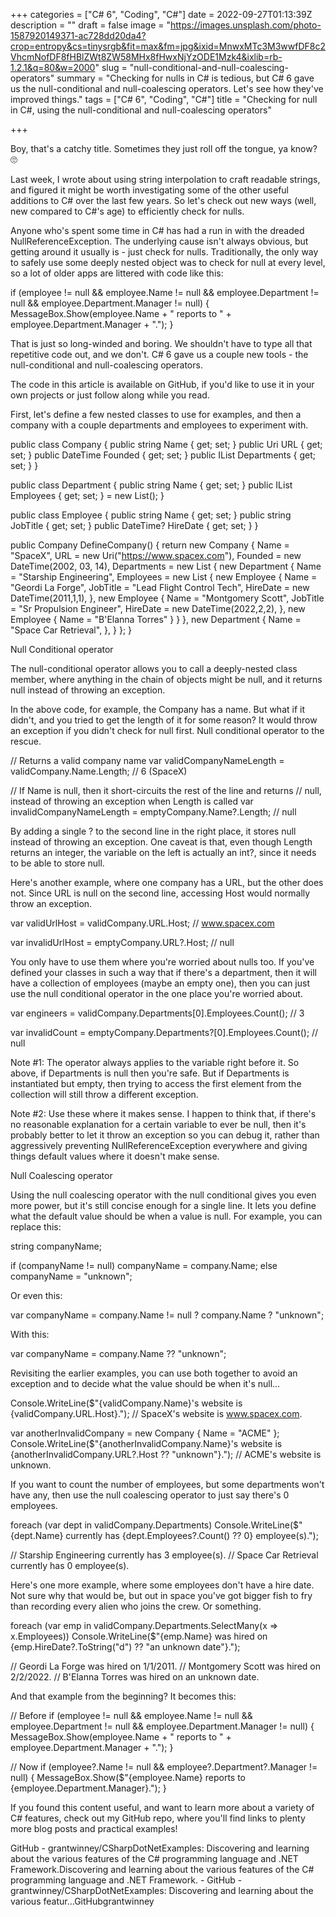 +++
categories = ["C# 6", "Coding", "C#"]
date = 2022-09-27T01:13:39Z
description = ""
draft = false
image = "https://images.unsplash.com/photo-1587920149371-ac728dd20da4?crop=entropy&cs=tinysrgb&fit=max&fm=jpg&ixid=MnwxMTc3M3wwfDF8c2VhcmNofDF8fHBlZWt8ZW58MHx8fHwxNjYzODE1Mzk4&ixlib=rb-1.2.1&q=80&w=2000"
slug = "null-conditional-and-null-coalescing-operators"
summary = "Checking for nulls in C# is tedious, but C# 6 gave us the null-conditional and null-coalescing operators. Let's see how they've improved things."
tags = ["C# 6", "Coding", "C#"]
title = "Checking for null in C#, using the null-conditional and null-coalescing operators"

+++


Boy, that's a catchy title. Sometimes they just roll off the tongue, ya know? 🙄

Last week, I wrote about using string interpolation to craft readable strings, and figured it might be worth investigating some of the other useful additions to C# over the last few years. So let's check out new ways (well, new compared to C#'s age) to efficiently check for nulls.

Anyone who's spent some time in C# has had a run in with the dreaded NullReferenceException. The underlying cause isn't always obvious, but getting around it usually is - just check for nulls. Traditionally, the only way to safely use some deeply nested object was to check for null at every level, so a lot of older apps are littered with code like this:

if (employee != null && employee.Name != null &&
    employee.Department != null && employee.Department.Manager != null)
{
    MessageBox.Show(employee.Name + " reports to " + employee.Department.Manager + ".");
}

That is just so long-winded and boring. We shouldn't have to type all that repetitive code out, and we don't. C# 6 gave us a couple new tools - the null-conditional and null-coalescing operators.



The code in this article is available on GitHub, if you'd like to use it in your own projects or just follow along while you read.



First, let's define a few nested classes to use for examples, and then a company with a couple departments and employees to experiment with.

public class Company
{
    public string Name { get; set; }
    public Uri URL { get; set; }
    public DateTime Founded { get; set; }
    public IList<Department> Departments { get; set; }
}

public class Department
{
    public string Name { get; set; }
    public IList<Employee> Employees { get; set; } = new List<Employee>();
}

public class Employee
{
    public string Name { get; set; }
    public string JobTitle { get; set; }
    public DateTime? HireDate { get; set; }
}

public Company DefineCompany()
{
    return new Company
    {
        Name = "SpaceX",
        URL = new Uri("https://www.spacex.com"),
        Founded = new DateTime(2002, 03, 14),
        Departments = new List<Department>
        {
            new Department
            {
                Name = "Starship Engineering",
                Employees = new List<Employee>
                {
                    new Employee
                    {
                        Name = "Geordi La Forge",
                        JobTitle = "Lead Flight Control Tech",
                        HireDate = new DateTime(2011,1,1),
                    },
                    new Employee
                    {
                        Name = "Montgomery Scott",
                        JobTitle = "Sr Propulsion Engineer",
                        HireDate = new DateTime(2022,2,2),
                    },
                    new Employee
                    {
                        Name = "B'Elanna Torres"
                    }
                }
            },
            new Department
            {
                Name = "Space Car Retrieval",
            },
        }
    };
}


Null Conditional operator

The null-conditional operator allows you to call a deeply-nested class member, where anything in the chain of objects might be null, and it returns null instead of throwing an exception.

In the above code, for example, the Company has a name. But what if it didn't, and you tried to get the length of it for some reason? It would throw an exception if you didn't check for null first. Null conditional operator to the rescue.

// Returns a valid company name
var validCompanyNameLength = validCompany.Name.Length;     // 6 (SpaceX)

// If Name is null, then it short-circuits the rest of the line and returns
// null, instead of throwing an exception when Length is called
var invalidCompanyNameLength = emptyCompany.Name?.Length;  // null

By adding a single ? to the second line in the right place, it stores null instead of throwing an exception. One caveat is that, even though Length returns an integer, the variable on the left is actually an int?, since it needs to be able to store null.

Here's another example, where one company has a URL, but the other does not. Since URL is null on the second line, accessing Host would normally throw an exception.

var validUrlHost = validCompany.URL.Host;     // www.spacex.com

var invalidUrlHost = emptyCompany.URL?.Host;  // null

You only have to use them where you're worried about nulls too. If you've defined your classes in such a way that if there's a department, then it will have a collection of employees (maybe an empty one), then you can just use the null conditional operator in the one place you're worried about.

var engineers = validCompany.Departments[0].Employees.Count();      // 3

var invalidCount = emptyCompany.Departments?[0].Employees.Count();  // null

Note #1: The operator always applies to the variable right before it. So above, if Departments is null then you're safe. But if Departments is instantiated but empty, then trying to access the first element from the collection will still throw a different exception.

Note #2: Use these where it makes sense. I happen to think that, if there's no reasonable explanation for a certain variable to ever be null, then it's probably better to let it throw an exception so you can debug it, rather than aggressively preventing NullReferenceException everywhere and giving things default values where it doesn't make sense.


Null Coalescing operator

Using the null coalescing operator with the null conditional gives you even more power, but it's still concise enough for a single line. It lets you define what the default value should be when a value is null. For example, you can replace this:

string companyName;

if (companyName != null)
    companyName = company.Name;
else
    companyName = "unknown";

Or even this:

var companyName = company.Name != null ? company.Name ? "unknown";

With this:

var companyName = company.Name ?? "unknown";

Revisiting the earlier examples, you can use both together to avoid an exception and to decide what the value should be when it's null...

Console.WriteLine($"{validCompany.Name}'s website is {validCompany.URL.Host}.");
// SpaceX's website is www.spacex.com.

var anotherInvalidCompany = new Company { Name = "ACME" };
Console.WriteLine($"{anotherInvalidCompany.Name}'s website is {anotherInvalidCompany.URL?.Host ?? "unknown"}.");
// ACME's website is unknown.

If you want to count the number of employees, but some departments won't have any, then use the null coalescing operator to just say there's 0 employees.

foreach (var dept in validCompany.Departments)
    Console.WriteLine($"{dept.Name} currently has {dept.Employees?.Count() ?? 0} employee(s).");

// Starship Engineering currently has 3 employee(s).
// Space Car Retrieval currently has 0 employee(s).

Here's one more example, where some employees don't have a hire date. Not sure why that would be, but out in space you've got bigger fish to fry than recording every alien who joins the crew. Or something.

foreach (var emp in validCompany.Departments.SelectMany(x => x.Employees))
    Console.WriteLine($"{emp.Name} was hired on {emp.HireDate?.ToString("d") ?? "an unknown date"}.");

// Geordi La Forge was hired on 1/1/2011.
// Montgomery Scott was hired on 2/2/2022.
// B'Elanna Torres was hired on an unknown date.

And that example from the beginning? It becomes this:

// Before
if (employee != null && employee.Name != null &&
    employee.Department != null && employee.Department.Manager != null)
{
    MessageBox.Show(employee.Name + " reports to " + employee.Department.Manager + ".");
}

// Now
if (employee?.Name != null && employee?.Department?.Manager != null)
{
    MessageBox.Show($"{employee.Name} reports to {employee.Department.Manager}.");
}

If you found this content useful, and want to learn more about a variety of C# features, check out my GitHub repo, where you'll find links to plenty more blog posts and practical examples!

GitHub - grantwinney/CSharpDotNetExamples: Discovering and learning about the various features of the C# programming language and .NET Framework.Discovering and learning about the various features of the C# programming language and .NET Framework. - GitHub - grantwinney/CSharpDotNetExamples: Discovering and learning about the various featur…GitHubgrantwinney